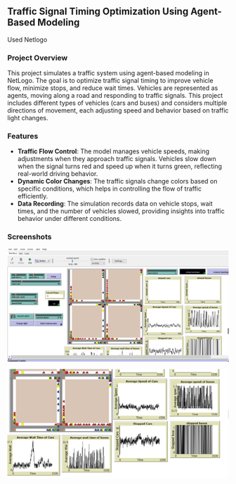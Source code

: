 
## Traffic Signal Timing Optimization Using Agent-Based Modeling
Used Netlogo

### Project Overview
This project simulates a traffic system using agent-based modeling in NetLogo. The goal is to optimize traffic signal timing to improve vehicle flow, minimize stops, and reduce wait times. Vehicles are represented as agents, moving along a road and responding to traffic signals. This project includes different types of vehicles (cars and buses) and considers multiple directions of movement, each adjusting speed and behavior based on traffic light changes.

### Features
- **Traffic Flow Control**: The model manages vehicle speeds, making adjustments when they approach traffic signals. Vehicles slow down when the signal turns red and speed up when it turns green, reflecting real-world driving behavior.
- **Dynamic Color Changes**: The traffic signals change colors based on specific conditions, which helps in controlling the flow of traffic efficiently.
- **Data Recording**: The simulation records data on vehicle stops, wait times, and the number of vehicles slowed, providing insights into traffic behavior under different conditions.

### Screenshots
![Traffic Signal Simulation - AI2](ai2.PNG)

![Traffic Signal Simulation - AI3](ai3.PNG)

